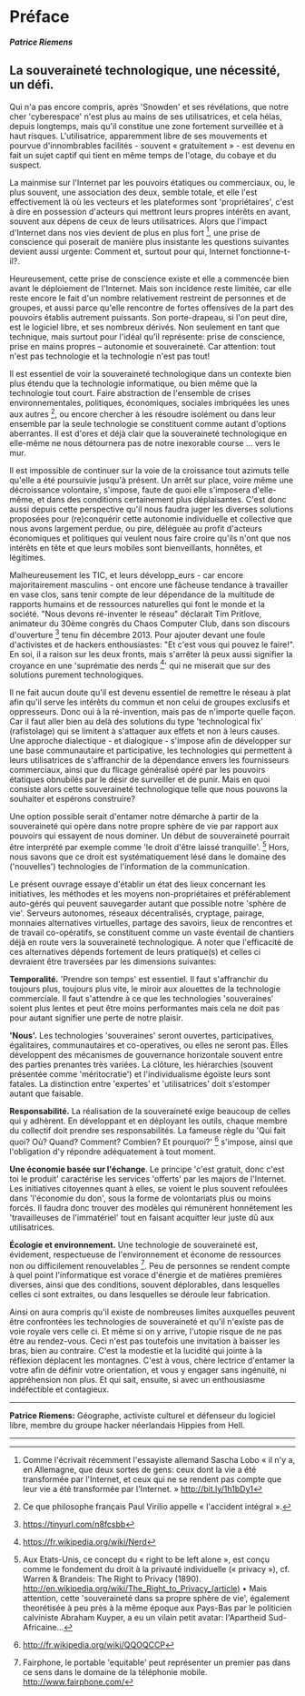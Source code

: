 # Préface

***Patrice Riemens***

## La souveraineté technologique, une nécessité, un défi.

Qui n'a pas encore compris, après 'Snowden' et ses révélations, que notre cher
'cyberespace' n'est plus au mains de ses utilisatrices, et cela hélas, depuis
longtemps, mais qu'il constitue une zone fortement surveillée et à haut
risques. L'utilisatrice, apparemment libre de ses mouvements et pourvue
d'innombrables facilités - souvent « gratuitement » - est devenu en fait un
sujet captif qui tient en même temps de l'otage, du cobaye et du suspect.

La mainmise sur l'Internet par les pouvoirs étatiques ou commerciaux, ou, le
plus souvent, une association des deux, semble totale, et elle l'est
effectivement là où les vecteurs et les plateformes sont 'propriétaires',
c'est à dire en possession d'acteurs qui mettront leurs propres intérêts en
avant, souvent aux dépens de ceux de leurs utilisatrices. Alors que l'impact
d'Internet dans nos vies devient de plus en plus fort [^1], une prise de
conscience qui poserait de manière plus insistante les questions suivantes
devient aussi urgente: Comment et, surtout pour qui, Internet
fonctionne-t-il?.

Heureusement, cette prise de conscience existe et elle a commencée bien avant
le déploiement de l'Internet. Mais son incidence reste limitée, car elle reste
encore le fait d'un nombre relativement restreint de personnes et de groupes,
et aussi parce qu'elle rencontre de fortes offensives de la part des pouvoirs
établis autrement puissants. Son porte-drapeau, si l'on peut dire, est le
logiciel libre, et ses nombreux dérivés. Non seulement en tant que technique,
mais surtout pour l'idéal qu'il représente: prise de conscience, prise en
mains propres – autonomie et souveraineté. Car attention: tout n'est pas
technologie et la technologie n'est pas tout!

Il est essentiel de voir la souveraineté technologique dans un contexte bien
plus étendu que la technologie informatique, ou bien même que la technologie
tout court. Faire abstraction de l'ensemble de crises environnementales,
politiques, économiques, sociales imbriquées les unes aux autres [^2], ou
encore chercher à les résoudre isolément ou dans leur ensemble par la seule
technologie se constituent comme autant d'options aberrantes. Il est d'ores et
déjà clair que la souveraineté technologique en elle-même ne nous détournera
pas de notre inexorable course … vers le mur.

Il est impossible de continuer sur la voie de la croissance tout azimuts telle
qu'elle a été poursuivie jusqu'à présent. Un arrêt sur place, voire même une
décroissance volontaire, s'impose, faute de quoi elle s'imposera d'elle-même,
et dans des conditions certainement plus déplaisantes. C'est donc aussi depuis
cette perspective qu'il nous faudra juger les diverses solutions proposées
pour (re)conquérir cette autonomie individuelle et collective que nous avons
largement perdue, ou pire, déléguée au profit d'acteurs économiques et
politiques qui veulent nous faire croire qu'ils n'ont que nos intérêts en tête
et que leurs mobiles sont bienveillants, honnêtes, et légitimes.

Malheureusement les TIC, et leurs développ_eurs - car encore majoritairement
masculins - ont encore une fâcheuse tendance à travailler en vase clos, sans
tenir compte de leur dépendance de la multitude de rapports humains et de
ressources naturelles qui font le monde et la société. "Nous devons
ré-inventer le réseau" déclarait Tim Pritlove, animateur du 30ème congrès du
Chaos Computer Club, dans son discours d'ouverture [^3] tenu fin
décembre 2013. Pour ajouter devant une foule d'activistes et de hackers
enthousiastes: "Et c'est vous qui pouvez le faire!". En soi, il a raison sur
les deux fronts, mais s'arrêter là peux aussi signifier la croyance en une
'suprématie des nerds [^4]' qui ne miserait que sur des solutions purement
technologiques.

Il ne fait aucun doute qu'il est devenu essentiel de remettre le réseau à plat
afin qu'il serve les intérêts du commun et non celui de groupes exclusifs et
oppresseurs. Donc oui à la ré-invention, mais pas de n'importe quelle
façon. Car il faut aller bien au delà des solutions du type 'technological
fix' (rafistolage) qui se limitent à s'attaquer aux effets et non à leurs
causes. Une approche dialectique - et dialogique - s'impose afin de développer
sur une base communautaire et participative, les technologies qui permettent à
leurs utilisatrices de s'affranchir de la dépendance envers les fournisseurs
commerciaux, ainsi que du flicage généralisé opéré par les pouvoirs étatiques
obnubilés par le désir de surveiller et de punir. Mais en quoi consiste alors
cette souveraineté technologique telle que nous pouvons la souhaiter et
espérons construire?

Une option possible serait d'entamer notre démarche à partir de la
souveraineté qui opère dans notre propre sphère de vie par rapport aux
pouvoirs qui essayent de nous dominer. Un début de souveraineté pourrait être
interprété par exemple comme 'le droit d'être laissé tranquille'. [^5] Hors,
nous savons que ce droit est systématiquement lésé dans le domaine des
('nouvelles') technologies de l'information de la communication.

Le présent ouvrage essaye d'établir un état des lieux concernant les
initiatives, les méthodes et les moyens non-propriétaires et préférablement
auto-gérés qui peuvent sauvegarder autant que possible notre 'sphère de
vie'. Serveurs autonomes, réseaux décentralisés, cryptage, pairage, monnaies
alternatives virtuelles, partage des savoirs, lieux de rencontres et de
travail co-opératifs, se constituent comme un vaste éventail de chantiers déjà
en route vers la souveraineté technologique. A noter que l'efficacité de ces
alternatives dépends fortement de leurs pratique(s) et celles ci devraient
être traversées par les dimensions suivantes:

**Temporalité.** 'Prendre son temps' est essentiel. Il faut s'affranchir du
toujours plus, toujours plus vite, le miroir aux alouettes de la technologie
commerciale. Il faut s'attendre à ce que les technologies 'souveraines' soient
plus lentes et peut être moins performantes mais cela ne doit pas pour autant
signifier une perte de notre plaisir.

**'Nous'.** Les technologies 'souveraines' seront ouvertes, participatives,
égalitaires, communautaires et co-operatives, ou elles ne seront pas. Elles
développent des mécanismes de gouvernance horizontale souvent entre des
parties prenantes très variées. La clôture, les hiérarchies (souvent présentée
comme 'méritocratie') et l'individualisme égoïste leurs sont fatales. La
distinction entre 'expertes' et 'utilisatrices' doit s'estomper autant que
faisable.

**Responsabilité.** La réalisation de la souveraineté exige beaucoup de celles
qui y adhèrent. En développant et en déployant les outils, chaque membre du
collectif doit prendre ses responsabilités. La fameuse règle du 'Qui fait
quoi? Où? Quand? Comment? Combien? Et pourquoi?' [^6] s'impose, ainsi que
l'obligation d'y répondre adéquatement à tout moment.

**Une économie basée sur l'échange**. Le principe 'c'est gratuit, donc c'est
toi le produit' caractérise les services 'offerts' par les majors de
l'Internet. Les initiatives citoyennes quant à elles, se voient le plus
souvent refoulées dans 'l'économie du don', sous la forme de volontariats plus
ou moins forcés. Il faudra donc trouver des modèles qui rémunèrent honnêtement
les 'travailleuses de l'immatériel' tout en faisant acquitter leur juste dû
aux utilisatrices.

**Écologie et environnement.** Une technologie de souveraineté est, évidement,
respectueuse de l'environnement et économe de ressources non ou difficilement
renouvelables [^7].  Peu de personnes se rendent compte à quel point
l'informatique est vorace d'énergie et de matières premières diverses, ainsi
que des conditions, souvent déplorables, dans lesquelles celles ci sont
extraites, ou dans lesquelles se déroule leur fabrication.

Ainsi on aura compris qu'il existe de nombreuses limites auxquelles peuvent
être confrontées les technologies de souveraineté et qu'il n'existe pas de
voie royale vers celle ci. Et même si on y arrive, l'utopie risque de ne pas
être au rendez-vous. Ceci n'est pas toutefois une invitation à baisser les
bras, bien au contraire. C'est la modestie et la lucidité qui jointe à la
réflexion déplacent les montagnes. C'est à vous, chère lectrice d'entamer la
votre afin de définir votre orientation, et vous y engager sans ingénuité, ni
appréhension non plus.  Et qui sait, ensuite, si avec un enthousiasme
indéfectible et contagieux.

------------------------------------------------------------------------

**Patrice Riemens:** Géographe, activiste culturel et défenseur du logiciel
libre, membre du groupe hacker néerlandais Hippies from Hell.

------------------------------------------------------------------------

[^1]: Comme l'écrivait récemment l'essayiste allemand Sascha Lobo « il n'y a, en Allemagne, que deux sortes de gens: ceux dont la vie a été transformée par l'Internet, et ceux qui ne se rendent pas compte que leur vie a été transformée par l'Internet. » http://bit.ly/1h1bDy1

[^2]: Ce que philosophe français Paul Virilio appelle « l'accident intégral ».

[^3]: https://tinyurl.com/n8fcsbb

[^4]: https://fr.wikipedia.org/wiki/Nerd

[^5]: Aux Etats-Unis, ce concept du « right to be left alone », est conçu comme le fondement du droit à la privauté individuelle (« privacy »), cf. Warren & Brandeis: The Right to Privacy (1890). http://en.wikipedia.org/wiki/The_Right_to_Privacy_(article) • Mais attention, cette 'souveraineté dans sa propre sphère de vie', également theorétisée à peu près à la même époque aux Pays-Bas par le politicien calviniste Abraham Kuyper, a eu un vilain petit avatar: l'Apartheid Sud-Africaine…

[^6]: http://fr.wikipedia.org/wiki/QQOQCCP

[^7]: Fairphone, le portable 'equitable' peut représenter un premier pas dans ce sens dans le domaine de la téléphonie mobile. http://www.fairphone.com/

